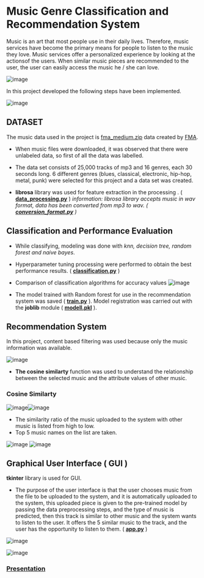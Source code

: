 # Music Genre Classification and Recommendation System


Music is an art that most people use in their daily lives. Therefore, music services have become the primary means for people to listen to the music they love. Music services offer a personalized experience by looking at the actionsof the users. When similar music pieces are recommended to the user, the user can easily access the music he / she can love.

![image](https://user-images.githubusercontent.com/33968347/87854061-a05b7300-c917-11ea-8cba-76873cb25b00.png)

In this project developed the following steps have been implemented.

![image](https://user-images.githubusercontent.com/33968347/87854312-c41fb880-c919-11ea-8ab4-9325d81913ac.png)

## DATASET

The music data used in the project is [fma_medium.zip](https://github.com/mdeff/fma) data created by [FMA](https://freemusicarchive.org/search).

* When music files were downloaded, it was observed that there were unlabeled data, so first of all  the data was labelled.
* The data set consists of 25,000 tracks of mp3 and 16 genres, each 30 seconds long. 6 different genres (blues, classical, electronic, hip-hop, metal, punk) were selected for this project and a data set was created.

* **librosa** library was used for feature extraction in the processing . ( [**data_processing.py**](https://github.com/sevvalyogurtcuoglu/Graduation_Project/blob/master/data_processing.py) )
 *information: librosa library accepts music in wav format, data has been converted from mp3 to wav. ( [**conversion_format.py**](https://github.com/sevvalyogurtcuoglu/Graduation_Project/blob/master/conversion_format.py) )*
 
 ## Classification and Performance Evaluation
* While classifying, modeling was done with *knn, decision tree, random forest and naive bayes*.
* Hyperparameter tuning processing were performed to obtain the best performance results. ( [**classification.py**](https://github.com/sevvalyogurtcuoglu/Graduation_Project/blob/master/classification.py) )
* Comparison of classification algorithms for accuracy values
![image](https://user-images.githubusercontent.com/33968347/87861662-fdbfe600-c950-11ea-9089-d378b1e8db11.png)

* The model trained with Random forest for use in the recommendation system was saved ( [**train.py**](https://github.com/sevvalyogurtcuoglu/Graduation_Project/blob/master/train.py) ). Model registration was carried out with the **joblib** module ( [**modell.pkl**](https://github.com/sevvalyogurtcuoglu/Graduation_Project/blob/master/modell.pkl) ).

## Recommendation System
In this project, content based filtering was used because only the music information was available.

![image](https://user-images.githubusercontent.com/33968347/87862108-3cf03600-c955-11ea-9f64-ac67f1341844.png)

* **The cosine similarty** function was used to understand the relationship between the selected music and the attribute values of other music.

### Cosine Similarty
![image](https://user-images.githubusercontent.com/33968347/87862156-b851e780-c955-11ea-9b9c-0831c2bb6402.png)![image](https://user-images.githubusercontent.com/33968347/87862159-bf78f580-c955-11ea-9fad-9a895301bd0c.png)

* The similarity ratio of the music uploaded to the system with other music is listed from high to low.
* Top 5 music names on the list are taken. 

![image](https://user-images.githubusercontent.com/33968347/87862357-d6b8e280-c957-11ea-8a15-b4b0784932f2.png)
        ![image](https://user-images.githubusercontent.com/33968347/87862359-db7d9680-c957-11ea-8dec-7e892629ba1a.png)

## Graphical User Interface ( GUI )

**tkinter** library is used for GUI. 

* The purpose of the user interface is that the user chooses music from the file to be uploaded to the system, and it is automatically uploaded to the system, this uploaded piece is given to the pre-trained model by passing the data preprocessing steps, and the type of music is predicted, then this track is similar to other music and the system wants to listen to the user. It offers the 5 similar music to the track, and the user has the opportunity to listen to them. ( [**app.py**](https://github.com/sevvalyogurtcuoglu/Graduation_Project/blob/master/app.py) )

![image](https://user-images.githubusercontent.com/33968347/87862528-d9b4d280-c959-11ea-9416-df31ff768a12.png)

![image](https://user-images.githubusercontent.com/33968347/87862530-dfaab380-c959-11ea-9d49-911d3ad64384.png)



 ### [ Presentation](https://github.com/sevvalyogurtcuoglu/Graduation_Project/blob/master/sunum2.pdf)
